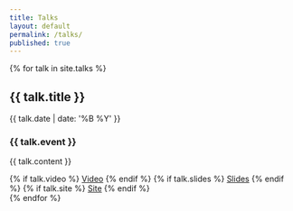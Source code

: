 ```yaml
---
title: Talks
layout: default
permalink: /talks/
published: true
---
```


{% for talk in site.talks %}
  <article class="talk">
    <h2>{{ talk.title }}</h2>
    <time datetime="{{ talk.date | date_to_xmlschema }}">{{ talk.date | date: '%B %Y' }}</time>
    <h3>{{ talk.event }}</h3>
    <p>{{ talk.content }}</p>
  {% if talk.video %}
    <i class="fas fa-video"></i> <a href="{{ talk.video }}">Video</a>
  {% endif %}
  {% if talk.slides %}
    <i class="fas fa-person-chalkboard"></i> <a href="{{ talk.slides }}">Slides</a>
  {% endif %}
  {% if talk.site %}
    <i class="fas fa-globe"></i> <a href="{{ talk.site }}">Site</a>
  {% endif %}
  </article>
{% endfor %}

